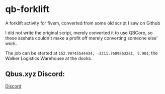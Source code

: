 # qb-forklift
A forklift activity for fivem, converted from some old script I saw on Github

I did not write the original script, merely converted it to use QBCore, so these asshats couldn't make a profit off merely converting someone else' work.

The job can be started at `152.90745544434, -3211.7609863281, 5.901`, the Walker Logistics Warehouse at the docks.

## Qbus.xyz Discord:
[Discord](https://discord.gg/jTsrKaV6As)
